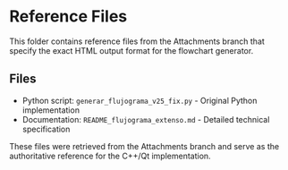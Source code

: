 # Reference Files

This folder contains reference files from the Attachments branch that specify the exact HTML output format for the flowchart generator.

## Files
- Python script: `generar_flujograma_v25_fix.py` - Original Python implementation
- Documentation: `README_flujograma_extenso.md` - Detailed technical specification

These files were retrieved from the Attachments branch and serve as the authoritative reference for the C++/Qt implementation.
